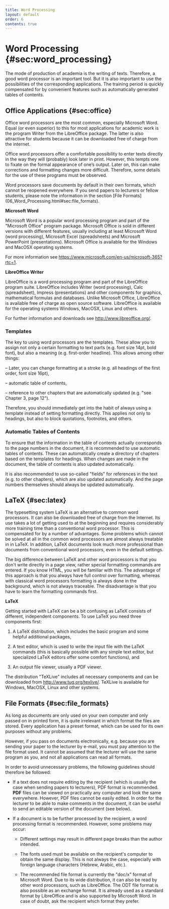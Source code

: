 ```yaml
---
title: Word Processing
layout: default
order: 6
contents: true
---
```


# Word Processing {#sec:word_processing}

The mode of production of academia is the writing of texts. Therefore, a good word processor is an important tool. But it is also important to use the possibilities of the corresponding applications. The training period is quickly compensated for by convenient features such as automatically generated tables of contents.

## Office Applications {#sec:office}

Office word processors are the most common, especially Microsoft Word. Equal (or even superior) to this for most applications for academic work is the program Writer from the LibreOffice package. The latter is also attractive for students because it can be downloaded free of charge from the internet.

Office word processors offer a comfortable possibility to enter texts directly in the way they will (probably) look later in print. However, this tempts one to fixate on the formal appearance of one’s output. Later on, this can make corrections and formatting changes more difficult. Therefore, some details for the use of these programs must be observed.

<div class="Technology">

Word processors save documents by default in their own formats, which cannot be reopened everywhere. If you send papers to lecturers or fellow students, please note the information in the section [File Formats] (06_Word_Processing.html#sec:file_formats).

</div>

**Microsoft Word**

Microsoft Word is a popular word processing program and part of the "Microsoft Office" program package. Microsoft Office is sold in different versions with different features, usually including at least Microsoft Word (word processing), Microsoft Excel (spreadsheets) and Microsoft PowerPoint (presentations). Microsoft Office is available for the Windows and MacOSX operating systems.

For more information see <https://www.microsoft.com/en-us/microsoft-365?rtc=1>.

**LibreOffice Writer**

LibreOffice is a word processing program and part of the LibreOffice program suite. LibreOffice includes Writer (word processing), Calc (spreadsheet), Impress (presentations) and other components for graphics, mathematical formulas and databases. Unlike Microsoft Office, LibreOffice is available free of charge as open source software. LibreOffice is available for the operating systems Windows, MacOSX, Linux and others. 

For further information and downloads see <http://www.libreoffice.org/>.

### Templates

The key to using word processors are the templates. These allow you to assign not only a certain formatting to text parts (e.g. font size 14pt, bold font), but also a meaning (e.g. first-order headline). This allows among other things:

–	Later, you can change formatting at a stroke (e.g. all headings of the first order, font size 16pt),

–	automatic table of contents,

–	reference to other chapters that are automatically updated (e.g. "see Chapter 3, page 12").

Therefore, you should immediately get into the habit of always using a template instead of setting formatting directly. This applies not only to headings, but also to block quotations, footnotes, and others.

### Automatic Tables of Contents

To ensure that the information in the table of contents actually corresponds to the page numbers in the document, it is recommended to use automatic tables of contents. These can automatically create a directory of chapters based on the templates for headings. When changes are made in the document, the table of contents is also updated automatically. 

It is also recommended to use so-called "fields" for references in the text (e.g. to other chapters), which are also updated automatically. And the page numbers themselves should always be updated automatically.

## LaTeX {#sec:latex}

The typesetting system LaTeX is an alternative to common word processors. It can also be downloaded free of charge from the Internet. Its use takes a lot of getting used to at the beginning and requires considerably more training time than a conventional word processor. This is compensated for by a number of advantages. Some problems which cannot be solved at all in the common word processors are almost always treatable in in LaTeX. In addition, LaTeX documents look much more professional than documents from conventional word processors, even in the default settings.

The big difference between LaTeX and other word processors is that you don't write directly in a page view, rather special formatting commands are entered. If you know HTML, you will be familiar with this. The advantage of this approach is that you always have full control over formatting, whereas with classical word processors formatting is always done in the background, which is not always traceable. The disadvantage is that you have to learn the formatting commands first.

**LaTeX**

Getting started with LaTeX can be a bit confusing as LaTeX consists of different, independent components. To use LaTeX you need three components first:

1. A LaTeX distribution, which includes the basic program and some helpful additional packages,

2. A text editor, which is used to write the input file with the LaTeX commands (this is basically possible with any simple text editor, but specialized LaTeX editors offer some comfort functions), and

3. An output file viewer, usually a PDF viewer.

The distribution "TeXLive" includes all necessary components and can be downloaded from <http://www.tug.org/texlive/>. TeXLive is available for Windows, MacOSX, Linux and other systems.

## File Formats {#sec:file_formats}

As long as documents are only used on your own computer and only passed on in printed form, it is quite irrelevant in which format the files are stored. Every application has a preset format, which can be used for its own purposes without any problems.

However, if you pass on documents electronically, e.g. because you are sending your paper to the lecturer by e-mail, you must pay attention to the file format used. It cannot be assumed that the lecturer will use the same program as you, and not all applications can read all formats.

In order to avoid unnecessary problems, the following guidelines should therefore be followed:

- If a text does not require editing by the recipient (which is usually the case when sending papers to lecturers), PDF format is recommended. **PDF** files can be viewed on practically any computer and look the same everywhere. However, PDF files cannot be easily edited. In order for the lecturer to be able to make comments in the document, it can be useful to send an editable version of the document (see below).

- If a document is to be further processed by the recipient, a word processing format is recommended. However, some problems may occur:

    -   Different settings may result in different page breaks than the author intended.

    -   The fonts used must be available on the recipient's computer to obtain the same display. This is not always the case, especially with foreign language characters (Hebrew, Arabic, etc.). 

    -   The recommended file format is currently the "doc/x" format of Microsoft Word. Due to its wide distribution, it can also be read by other word processors, such as LibreOffice. The ODT file format is also possible as an exchange format. It is already used as a standard format by LibreOffice and is also supported by Microsoft Word. In case of doubt, ask the recipient which format they prefer.
